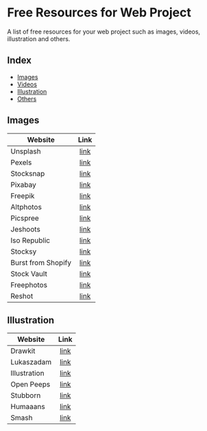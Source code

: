 # Free Resources for Web Project

A list of free resources for your web project such as images, videos, illustration and others.

## Index 

- [Images](https://github.com/juliansyahrifqi/free-resource-web-project#images)
- [Videos](https://github.com/juliansyahrifqi/free-resource-web-project#videos)
- [Illustration](https://github.com/juliansyahrifqi/free-resource-web-project#illustration)
- [Others](https://github.com/juliansyahrifqi/free-resource-web-project#others)

## Images 
|     Website     |     Link     |
|-----------------|:------------:|
| Unsplash        |[link](https://unsplash.com/)  | 
| Pexels          |[link](https://www.pexels.com/)| 
| Stocksnap       |[link](https://stocksnap.io/)  |
| Pixabay         |[link](https://pixabay.com/)   |
| Freepik         |[link](https://www.freepik.com/photos) |
| Altphotos       |[link](https://altphotos.com/) |
| Picspree        |[link](https://picspree.com/) |
| Jeshoots        |[link](https://jeshoots.com/) |
| Iso Republic    |[link](https://jeshoots.com/) |
| Stocksy         |[link](https://www.stocksy.com/) |
| Burst from Shopify | [link](https://burst.shopify.com/) |
| Stock Vault     |[link](https://www.stockvault.net/) |
| Freephotos      |[link](https://freephotos.cc/) |
| Reshot          |[link](https://www.reshot.com/) |

## Illustration
|     Website     |     Link     |
|-----------------|:------------:|
| Drawkit         |[link](https://www.drawkit.io/) |  
| Lukaszadam      |[link](https://lukaszadam.com/) |
| Illustration    |[link](https://illlustrations.co/) |
| Open Peeps      |[link](https://openpeeps.com/) |
| Stubborn        |[link](https://stubborn.fun/) |
| Humaaans        |[link](https://humaaans.com/) |
| Smash           |[link](https://usesmash.com/) |